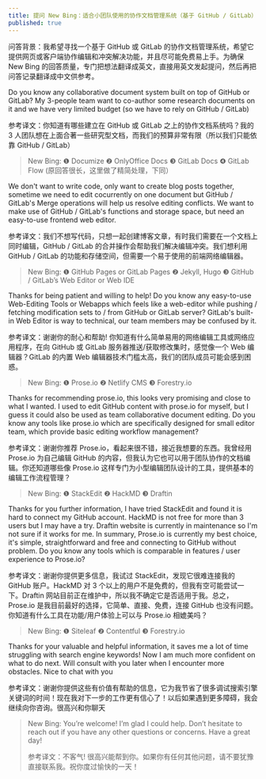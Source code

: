 ```yaml
---
title: 提问 New Bing：适合小团队使用的协作文档管理系统（基于 GitHub / GitLab）
published: true
---
```


问答背景：我希望寻找一个基于 GitHub 或 GitLab 的协作文档管理系统，希望它提供网页或客户端协作编辑和冲突解决功能，并且尽可能免费易上手。为确保 New Bing 的回答质量，专门把想法翻译成英文，直接用英文发起提问，然后再把问答记录翻译成中文供参考。

Do you know any collaborative document system built on top of GitHub or GitLab? My 3-people team want to co-author some research documents on it and we have very limited budget (so we have to rely on GitHub / GitLab)

参考译文：你知道有哪些建立在 GitHub 或 GitLab 之上的协作文档系统吗？我的 3 人团队想在上面合著一些研究型文档，而我们的预算非常有限（所以我们只能依靠 GitHub / GitLab）

> New Bing: ❶ Documize ❷ OnlyOffice Docs ❸ GitLab Docs ❹ GitLab Flow (原回答很长，这里做了精简处理，下同）

We don't want to write code, only want to create blog posts together, sometime we need to edit cocurrently on one document but GitHub / GitLab's Merge operations will help us resolve editing conflicts. We want to make use of GitHub / GitLab's functions and storage space, but need an easy-to-use frontend web editor.

参考译文：我们不想写代码，只想一起创建博客文章，有时我们需要在一个文档上同时编辑，GitHub / GitLab 的合并操作会帮助我们解决编辑冲突。我们想利用 GitHub / GitLab 的功能和存储空间，但需要一个易于使用的前端网络编辑器。

> New Bing: ❶ GitHub Pages or GitLab Pages ❷ Jekyll, Hugo ❸ GitHub / GitLab’s Web Editor or Web IDE

Thanks for being patient and willing to help! Do you know any easy-to-use Web-Editing Tools or Webapps which feels like a web-editor while pushing / fetching modification sets to / from GitHub or GitLab server? GitLab's built-in Web Editor is way to technical, our team members may be confused by it.

参考译文：谢谢你的耐心和帮助! 你知道有什么简单易用的网络编辑工具或网络应用程序，在向 GitHub 或 GitLab 服务器推送/获取修改集时，感觉像一个 Web 编辑器？GitLab 的内置 Web 编辑器技术门槛太高，我们的团队成员可能会感到困惑。

> New Bing: ❶ Prose.io ❷ Netlify CMS ❸ Forestry.io

Thanks for recommending prose.io, this looks very promising and close to what I wanted. I used to edit GitHub content with prose.io for myself, but I guess it could also be used as team collaborative document editing. Do you know any tools like prose.io which are specifically designed for small editor team, which provide basic editing workflow management?

参考译文：谢谢你推荐 Prose.io，看起来很不错，接近我想要的东西。我曾经用 Prose.io 为自己编辑 GitHub 的内容，但我认为它也可以用于团队协作的文档编辑。你还知道哪些像 Prose.io 这样专门为小型编辑团队设计的工具，提供基本的编辑工作流程管理？

> New Bing: ❶ StackEdit ❷ HackMD ❸ Draftin

Thanks for you further information, I have tried StackEdit and found it is hard to connect my GitHub account. HackMD is not free for more than 3 users but I may have a try. Draftin website is currently in maintenance so I'm not sure if it works for me. In summary, Prose.io is currently my best choice, it's simple, straightforward and free and connecting to GitHub without problem. Do you know any tools which is comparable in features / user experience to Prose.io?

参考译文：谢谢你提供更多信息，我试过 StackEdit，发现它很难连接我的 GitHub 账户。HackMD 对 3 个以上的用户不是免费的，但我有空可能尝试一下。Draftin 网站目前正在维护中，所以我不确定它是否适用于我。总之，Prose.io 是我目前最好的选择，它简单、直接、免费，连接 GitHub 也没有问题。你知道有什么工具在功能/用户体验上可以与 Prose.io 相媲美吗？

> New Bing: ❶ Siteleaf ❷ Contentful ❸ Forestry.io

Thanks for your valuable and helpful information, it saves me a lot of time struggling with search engine keywords! Now I am much more confident on what to do next. Will consult with you later when I encounter more obstacles. Nice to chat with you

参考译文：谢谢你提供这些有价值有帮助的信息，它为我节省了很多调试搜索引擎关键词的时间！现在我对下一步的工作更有信心了！以后如果遇到更多障碍，我会继续向你咨询。很高兴和你聊天

> New Bing: You’re welcome! I’m glad I could help. Don’t hesitate to reach out if you have any other questions or concerns. Have a great day!
>
> 参考译文：不客气! 很高兴能帮到你。如果你有任何其他问题，请不要犹豫直接联系我。祝你度过愉快的一天！
